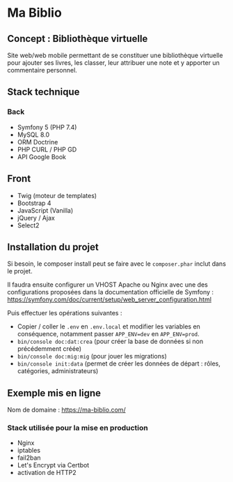 # Ma Biblio

## Concept : Bibliothèque virtuelle

Site web/web mobile permettant de se constituer une bibliothèque virtuelle pour ajouter ses livres, les classer, leur attribuer une note et y apporter un commentaire personnel.

## Stack technique

### Back

* Symfony 5 (PHP 7.4)
* MySQL 8.0
* ORM Doctrine
* PHP CURL / PHP GD
* API Google Book

## Front

* Twig (moteur de templates)
* Bootstrap 4
* JavaScript (Vanilla)
* jQuery / Ajax
* Select2

## Installation du projet

Si besoin, le composer install peut se faire avec le `composer.phar` inclut dans le projet.

Il faudra ensuite configurer un VHOST Apache ou Nginx avec une des configurations proposées dans la documentation officielle de Symfony : https://symfony.com/doc/current/setup/web_server_configuration.html

Puis effectuer les opérations suivantes :
* Copier / coller le `.env` en `.env.local` et modifier les variables en conséquence, notamment passer `APP_ENV=dev` en `APP_ENV=prod`.
* `bin/console doc:dat:crea` (pour créer la base de données si non précédemment créée)
* `bin/console doc:mig:mig` (pour jouer les migrations)
* `bin/console init:data` (permet de créer les données de départ : rôles, catégories, administrateurs)

## Exemple mis en ligne

Nom de domaine : https://ma-biblio.com/

### Stack utilisée pour la mise en production

* Nginx
* iptables
* fail2ban
* Let's Encrypt via Certbot
* activation de HTTP2

